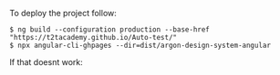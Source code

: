 To deploy the project follow:
```
$ ng build --configuration production --base-href "https://t2tacademy.github.io/Auto-test/"
$ npx angular-cli-ghpages --dir=dist/argon-design-system-angular
```
If that doesnt work:
```

```
